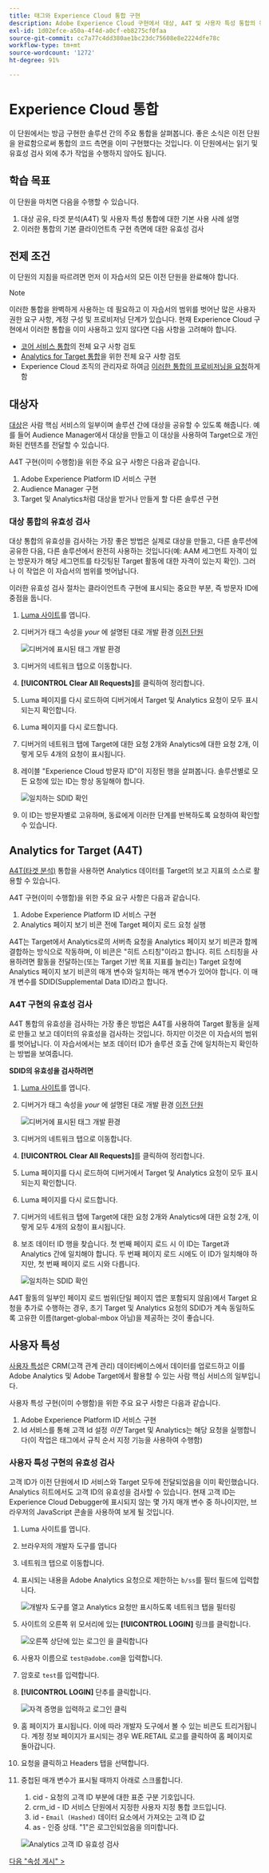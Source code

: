 ```yaml
---
title: 태그와 Experience Cloud 통합 구현
description: Adobe Experience Cloud 구현에서 대상, A4T 및 사용자 특성 통합의 유효성을 검사하는 방법을 알아봅니다. 이 단원은 웹 사이트에서 Experience Cloud 구현 자습서의 일부입니다.
exl-id: 1d02efce-a50a-4f4d-a0cf-eb8275cf0faa
source-git-commit: cc7a77c4dd380ae1bc23dc75608e8e2224dfe78c
workflow-type: tm+mt
source-wordcount: '1272'
ht-degree: 91%

---
```


# Experience Cloud 통합

이 단원에서는 방금 구현한 솔루션 간의 주요 통합을 살펴봅니다. 좋은 소식은 이전 단원을 완료함으로써 통합의 코드 측면을 이미 구현했다는 것입니다. 이 단원에서는 읽기 및 유효성 검사 외에 추가 작업을 수행하지 않아도 됩니다.

## 학습 목표

이 단원을 마치면 다음을 수행할 수 있습니다.

1. 대상 공유, 타겟 분석(A4T) 및 사용자 특성 통합에 대한 기본 사용 사례 설명
1. 이러한 통합의 기본 클라이언트측 구현 측면에 대한 유효성 검사

## 전제 조건

이 단원의 지침을 따르려면 먼저 이 자습서의 모든 이전 단원을 완료해야 합니다.

>[!NOTE]
>
>이러한 통합을 완벽하게 사용하는 데 필요하고 이 자습서의 범위를 벗어난 많은 사용자 권한 요구 사항, 계정 구성 및 프로비저닝 단계가 있습니다. 현재 Experience Cloud 구현에서 이러한 통합을 이미 사용하고 있지 않다면 다음 사항을 고려해야 합니다.
>
>* [코어 서비스 통합](https://experienceleague.adobe.com/docs/core-services/interface/about-core-services/core-services.html?lang=ko-KR)의 전체 요구 사항 검토
>* [Analytics for Target 통합](https://experienceleague.adobe.com/docs/target/using/integrate/a4t/before-implement.html)을 위한 전체 요구 사항 검토
>* Experience Cloud 조직의 관리자로 하여금 [이러한 통합의 프로비저닝을 요청](https://www.adobe.com/go/audiences)하게 함


## 대상자

[대상](https://experienceleague.adobe.com/docs/core-services/interface/audiences/audience-library.html)은 사람 핵심 서비스의 일부이며 솔루션 간에 대상을 공유할 수 있도록 해줍니다. 예를 들어 Audience Manager에서 대상을 만들고 이 대상을 사용하여 Target으로 개인화된 컨텐츠를 전달할 수 있습니다.

A4T 구현(이미 수행함)을 위한 주요 요구 사항은 다음과 같습니다.

1. Adobe Experience Platform ID 서비스 구현
1. Audience Manager 구현
1. Target 및 Analytics처럼 대상을 받거나 만들게 할 다른 솔루션 구현

### 대상 통합의 유효성 검사

대상 통합의 유효성을 검사하는 가장 좋은 방법은 실제로 대상을 만들고, 다른 솔루션에 공유한 다음, 다른 솔루션에서 완전히 사용하는 것입니다(예: AAM 세그먼트 자격이 있는 방문자가 해당 세그먼트를 타깃팅된 Target 활동에 대한 자격이 있는지 확인). 그러나 이 작업은 이 자습서의 범위를 벗어납니다.

이러한 유효성 검사 절차는 클라이언트측 구현에 표시되는 중요한 부분, 즉 방문자 ID에 중점을 둡니다.

1. [Luma 사이트](https://luma.enablementadobe.com/content/luma/us/en.html)를 엽니다.

1. 디버거가 태그 속성을 *your* 에 설명된 대로 개발 환경 [이전 단원](switch-environments.md)

   ![디버거에 표시된 태그 개발 환경](images/switchEnvironments-debuggerOnWeRetail.png)

1. 디버거의 네트워크 탭으로 이동합니다.

1. **[!UICONTROL Clear All Requests]**&#x200B;를 클릭하여 정리합니다.

1. Luma 페이지를 다시 로드하여 디버거에서 Target 및 Analytics 요청이 모두 표시되는지 확인합니다.

1. Luma 페이지를 다시 로드합니다.

1. 디버거의 네트워크 탭에 Target에 대한 요청 2개와 Analytics에 대한 요청 2개, 이렇게 모두 4개의 요청이 표시됩니다.

1. 레이블 &quot;Experience Cloud 방문자 ID&quot;이 지정된 행을 살펴봅니다. 솔루션별로 모든 요청에 있는 ID는 항상 동일해야 합니다.

   ![일치하는 SDID 확인](images/integrations-matchingECIDs.png)

1. 이 ID는 방문자별로 고유하며, 동료에게 이러한 단계를 반복하도록 요청하여 확인할 수 있습니다.

## Analytics for Target (A4T)

[A4T(타겟 분석)](https://experienceleague.adobe.com/docs/target/using/integrate/a4t/a4t.html) 통합을 사용하면 Analytics 데이터를 Target의 보고 지표의 소스로 활용할 수 있습니다.

A4T 구현(이미 수행함)을 위한 주요 요구 사항은 다음과 같습니다.

1. Adobe Experience Platform ID 서비스 구현
1. Analytics 페이지 보기 비콘 전에 Target 페이지 로드 요청 실행

A4T는 Target에서 Analytics로의 서버측 요청을 Analytics 페이지 보기 비콘과 함께 결합하는 방식으로 작동하며, 이 비콘은 &quot;히트 스티칭&quot;이라고 합니다. 히트 스티칭을 사용하려면 활동을 전달하는(또는 Target 기반 목표 지표를 늘리는) Target 요청에 Analytics 페이지 보기 비콘의 매개 변수와 일치하는 매개 변수가 있어야 합니다. 이 매개 변수를 SDID(Supplemental Data ID)라고 합니다.

### A4T 구현의 유효성 검사

A4T 통합의 유효성을 검사하는 가장 좋은 방법은 A4T를 사용하여 Target 활동을 실제로 만들고 보고 데이터의 유효성을 검사하는 것입니다. 하지만 이것은 이 자습서의 범위를 벗어납니다. 이 자습서에서는 보조 데이터 ID가 솔루션 호출 간에 일치하는지 확인하는 방법을 보여줍니다.

**SDID의 유효성을 검사하려면**

1. [Luma 사이트](https://luma.enablementadobe.com/content/luma/us/en.html)를 엽니다.

1. 디버거가 태그 속성을 *your* 에 설명된 대로 개발 환경 [이전 단원](switch-environments.md)

   ![디버거에 표시된 태그 개발 환경](images/switchEnvironments-debuggerOnWeRetail.png)

1. 디버거의 네트워크 탭으로 이동합니다.

1. **[!UICONTROL Clear All Requests]**&#x200B;를 클릭하여 정리합니다.

1. Luma 페이지를 다시 로드하여 디버거에서 Target 및 Analytics 요청이 모두 표시되는지 확인합니다.

1. Luma 페이지를 다시 로드합니다.

1. 디버거의 네트워크 탭에 Target에 대한 요청 2개와 Analytics에 대한 요청 2개, 이렇게 모두 4개의 요청이 표시됩니다.

1. 보조 데이터 ID 행을 찾습니다. 첫 번째 페이지 로드 시 이 ID는 Target과 Analytics 간에 일치해야 합니다. 두 번째 페이지 로드 시에도 이 ID가 일치해야 하지만, 첫 번째 페이지 로드 시와 다릅니다.

   ![일치하는 SDID 확인](images/integrations-matchingSDIDs.png)

A4T 활동의 일부인 페이지 로드 범위(단일 페이지 앱은 포함되지 않음)에서 Target 요청을 추가로 수행하는 경우, 초기 Target 및 Analytics 요청의 SDID가 계속 동일하도록 고유한 이름(target-global-mbox 아님)을 제공하는 것이 좋습니다.

## 사용자 특성

[사용자 특성](https://experienceleague.adobe.com/docs/core-services/interface/customer-attributes/attributes.html?lang=ko-KR)은 CRM(고객 관계 관리) 데이터베이스에서 데이터를 업로드하고 이를 Adobe Analytics 및 Adobe Target에서 활용할 수 있는 사람 핵심 서비스의 일부입니다.

사용자 특성 구현(이미 수행함)을 위한 주요 요구 사항은 다음과 같습니다.

1. Adobe Experience Platform ID 서비스 구현
1. Id 서비스를 통해 고객 Id 설정 *이전* Target 및 Analytics는 해당 요청을 실행합니다(이 작업은 태그에서 규칙 순서 지정 기능을 사용하여 수행함)

### 사용자 특성 구현의 유효성 검사

고객 ID가 이전 단원에서 ID 서비스와 Target 모두에 전달되었음을 이미 확인했습니다. Analytics 히트에서도 고객 ID의 유효성을 검사할 수 있습니다.
현재 고객 ID는 Experience Cloud Debugger에 표시되지 않는 몇 가지 매개 변수 중 하나이지만, 브라우저의 JavaScript 콘솔을 사용하여 보게 될 것입니다.

1. Luma 사이트를 엽니다.
1. 브라우저의 개발자 도구를 엽니다
1. 네트워크 탭으로 이동합니다.
1. 표시되는 내용을 Adobe Analytics 요청으로 제한하는 `b/ss`를 필터 필드에 입력합니다.

   ![개발자 도구를 열고 Analytics 요청만 표시하도록 네트워크 탭을 필터링](images/aam-openTheJSConsole.png)

1. 사이트의 오른쪽 위 모서리에 있는 **[!UICONTROL LOGIN]** 링크를 클릭합니다.

   ![오른쪽 상단에 있는 로그인 을 클릭합니다](images/idservice-loginNav.png)

1. 사용자 이름으로 `test@adobe.com`을 입력합니다.
1. 암호로 `test`를 입력합니다.
1. **[!UICONTROL LOGIN]** 단추를 클릭합니다.

   ![자격 증명을 입력하고 로그인 클릭](images/idservice-login.png)

1. 홈 페이지가 표시됩니다. 이에 따라 개발자 도구에서 볼 수 있는 비콘도 트리거됩니다. 계정 정보 페이지가 표시되는 경우 WE.RETAIL 로고를 클릭하여 홈 페이지로 돌아갑니다.
1. 요청을 클릭하고 Headers 탭을 선택합니다.
1. 중첩된 매개 변수가 표시될 때까지 아래로 스크롤합니다.
   1. cid - 요청의 고객 ID 부분에 대한 표준 구분 기호입니다.
   1. crm_id - ID 서비스 단원에서 지정한 사용자 지정 통합 코드입니다.
   1. id - `Email (Hashed)` 데이터 요소에서 가져오는 고객 ID 값
   1. as - 인증 상태. &quot;1&quot;은 로그인되었음을 의미합니다.

   ![Analytics 고객 ID 유효성 검사](images/integrations-analyticsCustomerIDValidation.png)

[다음 &quot;속성 게시&quot; >](publish.md)
